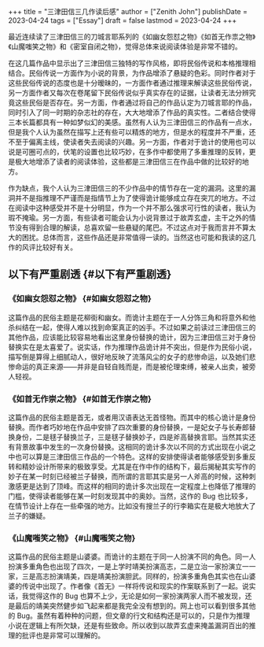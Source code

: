 +++
title = "三津田信三几作读后感"
author = ["Zenith John"]
publishDate = 2023-04-24
tags = ["Essay"]
draft = false
lastmod = 2023-04-24
+++

最近连续读了三津田信三的刀城言耶系列的《如幽女怨怼之物》《如首无作祟之物》《山魔嗤笑之物》和《密室自闭之物》，觉得总体来说阅读体验是非常不错的。

在这几篇作品中显示出了三津田信三独特的写作风格，即将民俗传说和本格推理相结合。民俗传说一方面作为小说的背景，为作品增添了悬疑的色彩。同时作者对于这些民俗传说的态度也是十分暧昧的，一方面作者通过推理来解读这些民俗传说，另一方面作者又每次在卷尾留下民俗传说似乎真实存在的证据，让读者无法分辨究竟这些民俗是否存在。另一方面，作者通过将自己的作品认定为刀城言耶的作品，同时引入了同一时期的杂志社的存在，大大地增添了作品的真实性。二者结合使得三本长篇都具有一种如梦似幻的美感。虽然有人认为三津田信三的作品有一点水，但是我个人认为虽然在描写上还有些可以精炼的地方，但是水的程度并不严重，还不至于偏离主线，使读者失去阅读的兴趣。另一方面，作者对于诡计的使用也可以说是可圈可点的，伏笔的设置也比较巧妙，在多作中都使用了多重推理的反转，更是极大地增添了读者的阅读体验，这些都是三津田信三在作品中做的比较好的地方。

作为缺点，我个人认为三津田信三的不少作品中的情节存在一定的漏洞。这里的漏洞并不是指推理不严谨而是指情节上为了使得诡计能够成立存在突兀的地方。不过在阅读中这种感受并不是十分明显，作为一个并不那么强求可行性的读者，我认为瑕不掩瑜。另一方面，有些读者可能会认为小说背景过于故弄玄虚，主干之外的情节没有得到合理的解读，总喜欢留一些悬疑的尾巴。不过这点对于我而言并不算太大的困扰。总体而言，这些作品还是非常值得一读的。当然这也可能和我读的这几作的风评比较好有关。


## 以下有严重剧透 {#以下有严重剧透}


### 《如幽女怨怼之物》 {#如幽女怨怼之物}

这篇作品的民俗主题是花柳街和幽女。而诡计主题在于一人分饰三角和将意外和他杀纠结在一起，使得人难以找到命案真正的凶手。不过如果之前读过三津田信三的其他作品，应该能比较容易地看出这里身份替换的诡计，因为三津田信三对于身份替换实在是太喜爱了。说实话，作为推理作品诡计并不突出，但是作为民俗小说，描写倒是算得上细腻动人，很好地反映了流落风尘的女子的悲惨命运，以及她们悲惨命运的真正来源——并非是自轻自贱而是，而是被伦理束缚，被亲人出卖，被旁人轻视。


### 《如首无作崇之物》 {#如首无作崇之物}

这篇作品的民俗主题是首无，或者用汉语表达无首怪物。而其中的核心诡计是身份替换。而作者巧妙地在作品中安排了四次重要的身份替换，一是妃女子与长寿郎替换身份，二是毬子替换兰子，三是毬子替换妙子，四是斧高替换言耶。当然其实还有背景故事中发生的一次身份替换。这相同的诡计多次以不同的方式出现在小说之中也可以算是三津田信三作品的一个特色。这样的安排使得读者能够感受到多重反转和精妙设计所带来的极致享受。尤其是在作中作的结构下，最后揭秘其实写作的妙子在某一时刻已经被兰子替换，而所谓的言耶其实是另一人斧高的时候，这种刺激感更是达到了顶峰。而这样的相同的诡计多次出现在一定程度上也降低了推理的门槛，使得读者能够在某一时刻发现其中的奥妙。当然，这作的 Bug 也比较多，在情节设计上存在一些牵强的地方。比如没有搜兰子的行李箱实在是极大地放大了兰子的嫌疑。


### 《山魔嗤笑之物》 {#山魔嗤笑之物}

这篇作品的民俗主题是山婆婆。而诡计的主题在于同一人扮演不同的角色。同一人扮演多重角色也出现了四次，一是上学时靖美扮演高志，二是立治一家扮演立一一家，三是高志扮演靖美，四是靖美扮演胆武。同样的，扮演多重角色其实也在山婆婆的传说中出现了。作者像《首无》一样将传说和现实的作案联系到了一起。说实话，我觉得这作的 Bug 也算不上少，无论是如何一家扮演两家人而不被发现，还是最后的靖美突然健步如飞起来都是我完全没有想到的。网上也可以看到很多其他的 Bug。虽然有着种种的问题，但文章的行文和结构还是可以的，只是作为推理小说在逻辑上有所欠缺，还是有些致命。所以收到以故弄玄虚来掩盖漏洞百出的推理的批评也是非常可以理解的。
